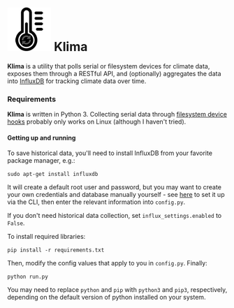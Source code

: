 # ![](icon.png) Klima
**Klima** is a utility that polls serial or filesystem devices for climate data, exposes them through a RESTful API, and (optionally) aggregates the data into [InfluxDB](https://github.com/influxdata/influxdb) for tracking climate data over time.

### Requirements
**Klima** is written in Python 3. Collecting serial data through [filesystem device hooks](https://en.wikipedia.org/wiki/Everything_is_a_file) probably only works on Linux (although I haven't tried).

#### Getting up and running
To save historical data, you'll need to install InfluxDB from your favorite package manager, e.g.:
```
sudo apt-get install influxdb
```
It will create a default root user and password, but you may want to create your own credentials and database manually yourself - see [here](https://docs.influxdata.com/influxdb/v1.2/query_language/authentication_and_authorization/) to set it up via the CLI, then enter the relevant information into `config.py`. 

If you don't need historical data collection, set `influx_settings.enabled` to `False`.

To install required libraries:

```
pip install -r requirements.txt
```

Then, modify the config values that apply to you in `config.py`. Finally:

```
python run.py
```

You may need to replace `python` and `pip` with `python3` and `pip3`, respectively, depending on the default version of python installed on your system.

